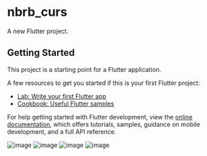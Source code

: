 # nbrb_curs

A new Flutter project.

## Getting Started

This project is a starting point for a Flutter application.

A few resources to get you started if this is your first Flutter project:

- [Lab: Write your first Flutter app](https://docs.flutter.dev/get-started/codelab)
- [Cookbook: Useful Flutter samples](https://docs.flutter.dev/cookbook)

For help getting started with Flutter development, view the
[online documentation](https://docs.flutter.dev/), which offers tutorials,
samples, guidance on mobile development, and a full API reference.

![image](https://github.com/user-attachments/assets/a00e7ac9-0707-4771-95c6-05bdac69bbf6)
![image](https://github.com/user-attachments/assets/b0da00e0-ba5b-437f-bd59-b1a02691af80)
![image](https://github.com/user-attachments/assets/ebfaf8de-f4a6-42e4-8d88-adcff8c4be46)
![image](https://github.com/user-attachments/assets/923d0226-ed34-4031-bc92-2164391339b5)
